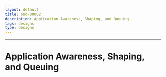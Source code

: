 ```yaml
---
layout: default
title: ond-00002
description: Application Awareness, Shaping, and Queuing
tags: designs
type: designs
---
```


---


# Application Awareness, Shaping, and Queuing
